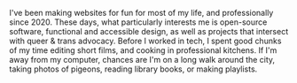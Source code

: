 I've been making websites for fun for most of my life, and professionally since 2020. These days, what particularly interests me is open-source software, functional and accessible design, as well as projects that intersect with queer & trans advocacy. Before I worked in tech, I spent good chunks of my time editing short films, and cooking in professional kitchens. If I'm away from my computer, chances are I'm on a long walk around the city, taking photos of pigeons, reading library books, or making playlists.